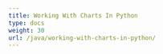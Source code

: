 ```yaml
---
title: Working With Charts In Python
type: docs
weight: 30
url: /java/working-with-charts-in-python/
---
```


